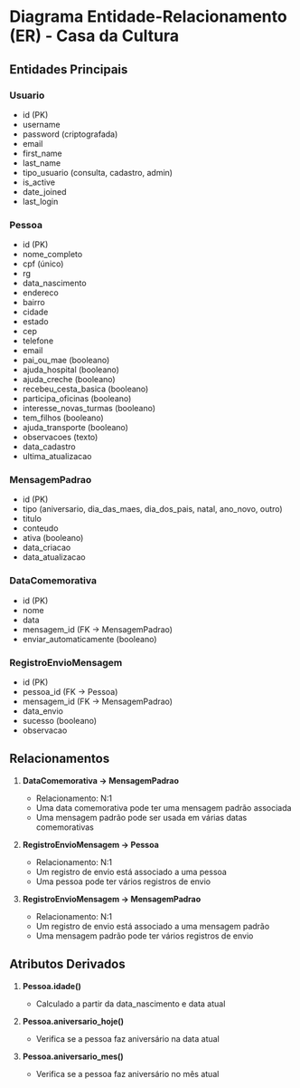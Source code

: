 # Diagrama Entidade-Relacionamento (ER) - Casa da Cultura

## Entidades Principais

### Usuario
- id (PK)
- username
- password (criptografada)
- email
- first_name
- last_name
- tipo_usuario (consulta, cadastro, admin)
- is_active
- date_joined
- last_login

### Pessoa
- id (PK)
- nome_completo
- cpf (único)
- rg
- data_nascimento
- endereco
- bairro
- cidade
- estado
- cep
- telefone
- email
- pai_ou_mae (booleano)
- ajuda_hospital (booleano)
- ajuda_creche (booleano)
- recebeu_cesta_basica (booleano)
- participa_oficinas (booleano)
- interesse_novas_turmas (booleano)
- tem_filhos (booleano)
- ajuda_transporte (booleano)
- observacoes (texto)
- data_cadastro
- ultima_atualizacao

### MensagemPadrao
- id (PK)
- tipo (aniversario, dia_das_maes, dia_dos_pais, natal, ano_novo, outro)
- titulo
- conteudo
- ativa (booleano)
- data_criacao
- data_atualizacao

### DataComemorativa
- id (PK)
- nome
- data
- mensagem_id (FK -> MensagemPadrao)
- enviar_automaticamente (booleano)

### RegistroEnvioMensagem
- id (PK)
- pessoa_id (FK -> Pessoa)
- mensagem_id (FK -> MensagemPadrao)
- data_envio
- sucesso (booleano)
- observacao

## Relacionamentos

1. **DataComemorativa -> MensagemPadrao**
   - Relacionamento: N:1
   - Uma data comemorativa pode ter uma mensagem padrão associada
   - Uma mensagem padrão pode ser usada em várias datas comemorativas

2. **RegistroEnvioMensagem -> Pessoa**
   - Relacionamento: N:1
   - Um registro de envio está associado a uma pessoa
   - Uma pessoa pode ter vários registros de envio

3. **RegistroEnvioMensagem -> MensagemPadrao**
   - Relacionamento: N:1
   - Um registro de envio está associado a uma mensagem padrão
   - Uma mensagem padrão pode ter vários registros de envio

## Atributos Derivados

1. **Pessoa.idade()**
   - Calculado a partir da data_nascimento e data atual

2. **Pessoa.aniversario_hoje()**
   - Verifica se a pessoa faz aniversário na data atual

3. **Pessoa.aniversario_mes()**
   - Verifica se a pessoa faz aniversário no mês atual
